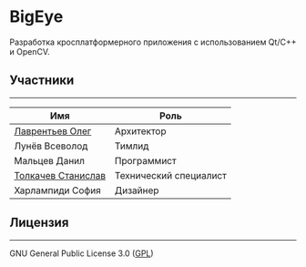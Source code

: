 # BigEye

Разработка кросплатформерного приложения с использованием Qt/C++ и OpenCV.

## Участники
---
| Имя | Роль |
|---|---|
| [Лаврентьев Олег](https://github.com/Larinenok) | Архитектор |
| Лунёв Всеволод | Тимлид |
| Мальцев Данил | Программист |
| [Толкачев Станислав](https://github.com/6yntar05) | Технический специалист |
| Харлампиди София | Дизайнер |

## Лицензия
---
GNU General Public License 3.0 ([GPL](LICENSE))